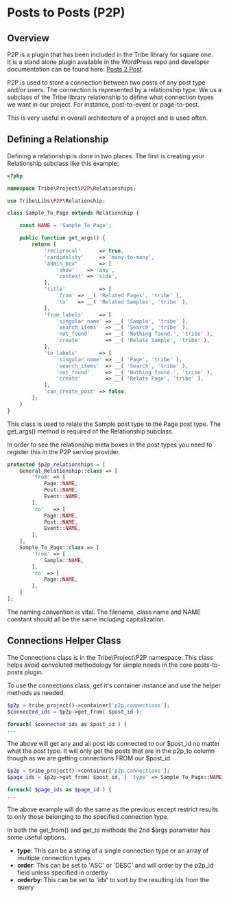 # Posts to Posts (P2P)

## Overview

P2P is a plugin that has been included in the Tribe library for square one.  
It is a stand alone plugin available in the WordPress repo and developer 
documentation can be found here: [Posts 2 Post](https://github.com/scribu/wp-posts-to-posts/wiki).

P2P is used to store a connection between two posts of any post type and/or users.  The connection
is represented by a relationship type.  We us a subclass of the Tribe library relationship to define
what connection types we want in our project.  For instance, post-to-event or page-to-post.

This is very useful in overall architecture of a project and is used often.

## Defining a Relationship

Defining a relationship is done in two places.  The first is creating your Relationship subclass like
this example:

```php
<?php

namespace Tribe\Project\P2P\Relationships;

use Tribe\Libs\P2P\Relationship;

class Sample_To_Page extends Relationship {

	const NAME = 'Sample_To_Page';

	public function get_args() {
		return [
			'reciprocal'      => true,
			'cardinality'     => 'many-to-many',
			'admin_box'       => [
				'show'    => 'any',
				'context' => 'side',
			],
			'title'           => [
				'from' => __( 'Related Pages', 'tribe' ),
				'to'   => __( 'Related Samples', 'tribe' ),
			],
			'from_labels'     => [
				'singular_name' => __( 'Sample', 'tribe' ),
				'search_items'  => __( 'Search', 'tribe' ),
				'not_found'     => __( 'Nothing found.', 'tribe' ),
				'create'        => __( 'Relate Sample', 'tribe' ),
			],
			'to_labels'       => [
				'singular_name' => __( 'Page', 'tribe' ),
				'search_items'  => __( 'Search', 'tribe' ),
				'not_found'     => __( 'Nothing found.', 'tribe' ),
				'create'        => __( 'Relate Page', 'tribe' ),
			],
			'can_create_post' => false,
		];
	}
}
```

This class is used to relate the Sample post type to the Page post type.  The get_args() method
is required of the Relationship subclass.

In order to see the relationship meta boxes in the post types you need to register this in the
P2P service provider.

```php
protected $p2p_relationships = [
    General_Relationship::class => [
        'from' => [
            Page::NAME,
            Post::NAME,
            Event::NAME,
        ],
        'to'   => [
            Page::NAME,
            Post::NAME,
            Event::NAME,
        ],
    ],
    Sample_To_Page::class => [
        'from' => [
            Sample::NAME,
        ],
        'to' => [
            Page::NAME,
        ],
    ]
];
```

The naming convention is vital.  The filename, class name and NAME constant 
should all be the same including capitalization.

## Connections Helper Class

The Connections class is in the Tribe\Project\P2P namespace.  This class helps avoid convoluted 
methodology for simple needs in the core posts-to-posts plugin.

To use the connections class, get it's container instance and use the helper methods as needed.

```php
$p2p = tribe_project()->container['p2p.connections'];
$connected_ids = $p2p->get_from( $post_id );

foreach( $connected_ids as $post_id ) {
...
```

The above will get any and all post ids connected to our $post_id no matter what the post type.
It will only get the posts that are in the p2p_to column though as we are getting connections FROM 
our $post_id

```php
$p2p = tribe_project()->container['p2p.connections'];
$page_ids = $p2p->get_from( $post_id, [ 'type' => Sample_To_Page::NAME ] );

foreach( $page_ids as $page_id ) {
...
```

The above example will do the same as the previous except restrict results to only those belonging to
the specified connection type.

In both the get_from() and get_to methods the 2nd $args parameter has some useful options.

- **type**: This can be a string of a single connection type or an array of multiple connection types
- **order**: This can be set to 'ASC' or 'DESC' and will order by the p2p_id field unless specified in orderby
- **orderby**: This can be set to 'ids' to sort by the resulting ids from the query

